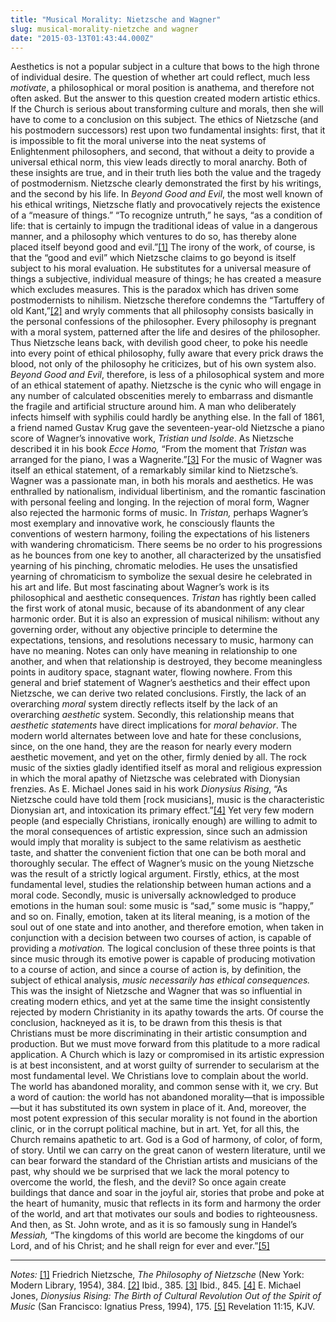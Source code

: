 ```yaml
---
title: "Musical Morality: Nietzsche and Wagner"
slug: musical-morality-nietzche and wagner
date: "2015-03-13T01:43:44.000Z"
---
```


Aesthetics is not a popular subject in a culture that bows to the high throne of individual desire. The question of whether art could reflect, much less _motivate_, a philosophical or moral position is anathema, and therefore not often asked. But the answer to this question created modern artistic ethics. If the Church is serious about transforming culture and morals, then she will have to come to a conclusion on this subject. The ethics of Nietzsche (and his postmodern successors) rest upon two fundamental insights: first, that it is impossible to fit the moral universe into the neat systems of Enlightenment philosophers, and second, that without a deity to provide a universal ethical norm, this view leads directly to moral anarchy. Both of these insights are true, and in their truth lies both the value and the tragedy of postmodernism. Nietzsche clearly demonstrated the first by his writings, and the second by his life. In _Beyond Good and Evil_, the most well known of his ethical writings, Nietzsche flatly and provocatively rejects the existence of a “measure of things.” “To recognize untruth,” he says, “as a condition of life: that is certainly to impugn the traditional ideas of value in a dangerous manner, and a philosophy which ventures to do so, has thereby alone placed itself beyond good and evil.”[\[1\]](#_ftn1) The irony of the work, of course, is that the “good and evil” which Nietzsche claims to go beyond is itself subject to his moral evaluation. He substitutes for a universal measure of things a subjective, individual measure of things; he has created a measure which excludes measures. This is the paradox which has driven some postmodernists to nihilism. Nietzsche therefore condemns the “Tartuffery of old Kant,”[\[2\]](#_ftn2) and wryly comments that all philosophy consists basically in the personal confessions of the philosopher. Every philosophy is pregnant with a moral system, patterned after the life and desires of the philosopher. Thus Nietzsche leans back, with devilish good cheer, to poke his needle into every point of ethical philosophy, fully aware that every prick draws the blood, not only of the philosophy he criticizes, but of his own system also. _Beyond Good and Evil_, therefore, is less of a philosophical system and more of an ethical statement of apathy. Nietzsche is the cynic who will engage in any number of calculated obscenities merely to embarrass and dismantle the fragile and artificial structure around him. A man who deliberately infects himself with syphilis could hardly be anything else. In the fall of 1861, a friend named Gustav Krug gave the seventeen-year-old Nietzsche a piano score of Wagner’s innovative work, _Tristian und Isolde_. As Nietzsche described it in his book _Ecce Homo,_ “From the moment that _Tristan_ was arranged for the piano, I was a Wagnerite.”[\[3\]](#_ftn3) For the music of Wagner was itself an ethical statement, of a remarkably similar kind to Nietzsche’s. Wagner was a passionate man, in both his morals and aesthetics. He was enthralled by nationalism, individual libertinism, and the romantic fascination with personal feeling and longing. In the rejection of moral form, Wagner also rejected the harmonic forms of music. In _Tristan,_ perhaps Wagner’s most exemplary and innovative work, he consciously flaunts the conventions of western harmony, foiling the expectations of his listeners with wandering chromaticism. There seems be no order to his progressions as he bounces from one key to another, all characterized by the unsatisfied yearning of his pinching, chromatic melodies. He uses the unsatisfied yearning of chromaticism to symbolize the sexual desire he celebrated in his art and life. But most fascinating about Wagner’s work is its philosophical and aesthetic consequences. _Tristan_ has rightly been called the first work of atonal music, because of its abandonment of any clear harmonic order. But it is also an expression of musical nihilism: without any governing order, without any objective principle to determine the expectations, tensions, and resolutions necessary to music, harmony can have no meaning. Notes can only have meaning in relationship to one another, and when that relationship is destroyed, they become meaningless points in auditory space, stagnant water, flowing nowhere. From this general and brief statement of Wagner’s aesthetics and their effect upon Nietzsche, we can derive two related conclusions. Firstly, the lack of an overarching _moral_ system directly reflects itself by the lack of an overarching _aesthetic_ system. Secondly, this relationship means that _aesthetic statements_ have direct implications for _moral behavior_. The modern world alternates between love and hate for these conclusions, since, on the one hand, they are the reason for nearly every modern aesthetic movement, and yet on the other, firmly denied by all. The rock music of the sixties gladly identified itself as moral and religious expression in which the moral apathy of Nietzsche was celebrated with Dionysian frenzies. As E. Michael Jones said in his work _Dionysius Rising_, “As Nietzsche could have told them \[rock musicians\], music is the characteristic Dionysian art, and intoxication its primary effect.”[\[4\]](#_ftn4) Yet very few modern people (and especially Christians, ironically enough) are willing to admit to the moral consequences of artistic expression, since such an admission would imply that morality is subject to the same relativism as aesthetic taste, and shatter the convenient fiction that one can be both moral and thoroughly secular. The effect of Wagner’s music on the young Nietzsche was the result of a strictly logical argument. Firstly, ethics, at the most fundamental level, studies the relationship between human actions and a moral code. Secondly, music is universally acknowledged to produce emotions in the human soul: some music is “sad,” some music is “happy,” and so on. Finally, emotion, taken at its literal meaning, is a motion of the soul out of one state and into another, and therefore emotion, when taken in conjunction with a decision between two courses of action, is capable of providing a _motivation._ The logical conclusion of these three points is that since music through its emotive power is capable of producing motivation to a course of action, and since a course of action is, by definition, the subject of ethical analysis, _music necessarily has ethical consequences._ This was the insight of Nietzsche and Wagner that was so influential in creating modern ethics, and yet at the same time the insight consistently rejected by modern Christianity in its apathy towards the arts. Of course the conclusion, hackneyed as it is, to be drawn from this thesis is that Christians must be more discriminating in their artistic consumption and production. But we must move forward from this platitude to a more radical application. A Church which is lazy or compromised in its artistic expression is at best inconsistent, and at worst guilty of surrender to secularism at the most fundamental level. We Christians love to complain about the world. The world has abandoned morality, and common sense with it, we cry. But a word of caution: the world has not abandoned morality—that is impossible—but it has substituted its own system in place of it. And, moreover, the most potent expression of this secular morality is not found in the abortion clinic, or in the corrupt political machine, but in art. Yet, for all this, the Church remains apathetic to art. God is a God of harmony, of color, of form, of story. Until we can carry on the great canon of western literature, until we can bear forward the standard of the Christian artists and musicians of the past, why should we be surprised that we lack the moral potency to overcome the world, the flesh, and the devil? So once again create buildings that dance and soar in the joyful air, stories that probe and poke at the heart of humanity, music that reflects in its form and harmony the order of the world, and art that motivates our souls and bodies to righteousness. And then, as St. John wrote, and as it is so famously sung in Handel’s _Messiah,_ “The kingdoms of this world are become the kingdoms of our Lord, and of his Christ; and he shall reign for ever and ever.”[\[5\]](#_ftn5)

---

_Notes:_ [\[1\]](#_ftnref1) Friedrich Nietzsche, _The Philosophy of Nietzsche_ (New York: Modern Library, 1954), 384. [\[2\]](#_ftnref2) Ibid., 385. [\[3\]](#_ftnref3) Ibid., 845. [\[4\]](#_ftnref4) E. Michael Jones, _Dionysius Rising: The Birth of Cultural Revolution Out of the Spirit of Music_ (San Francisco: Ignatius Press, 1994), 175. [\[5\]](#_ftnref5) Revelation 11:15, KJV.
